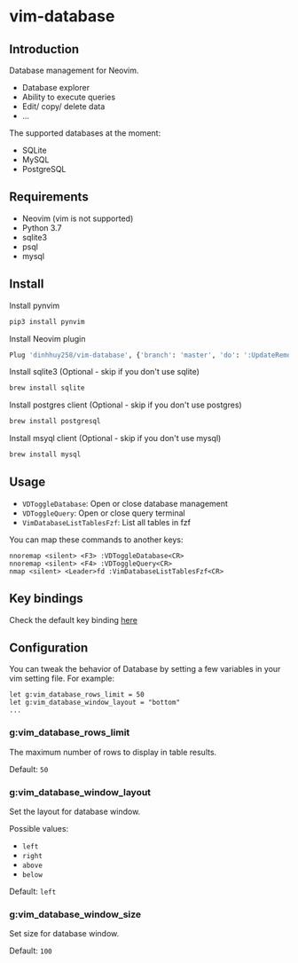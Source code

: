 # vim-database

## Introduction

Database management for Neovim. 

- Database explorer
- Ability to execute queries
- Edit/ copy/ delete data
- ...

The supported databases at the moment:

- SQLite
- MySQL
- PostgreSQL

## Requirements

- Neovim (vim is not supported)
- Python 3.7
- sqlite3
- psql
- mysql

## Install

Install pynvim

```sh
pip3 install pynvim
```

Install Neovim plugin

```sh
Plug 'dinhhuy258/vim-database', {'branch': 'master', 'do': ':UpdateRemotePlugins'}
```

Install sqlite3 (Optional - skip if you don't use sqlite)

```sh
brew install sqlite
```

Install postgres client (Optional - skip if you don't use postgres)

```sh
brew install postgresql
```

Install msyql client (Optional - skip if you don't use mysql)

```sh
brew install mysql
```

## Usage

- `VDToggleDatabase`: Open or close database management
- `VDToggleQuery`: Open or close query terminal
- `VimDatabaseListTablesFzf`: List all tables in fzf

You can map these commands to another keys:

```VimL
nnoremap <silent> <F3> :VDToggleDatabase<CR>
nnoremap <silent> <F4> :VDToggleQuery<CR>
nmap <silent> <Leader>fd :VimDatabaseListTablesFzf<CR>
```

## Key bindings

Check the default key binding [here](https://github.com/dinhhuy258/vim-database/blob/master/rplugin/python3/database/configs/config.py)

## Configuration

You can tweak the behavior of Database by setting a few variables in your vim setting file. For example:

```VimL
let g:vim_database_rows_limit = 50
let g:vim_database_window_layout = "bottom"
...
```

### g:vim_database_rows_limit

The maximum number of rows to display in table results.

Default: `50`

### g:vim_database_window_layout

Set the layout for database window.

Possible values:
- `left`
- `right`
- `above`
- `below`

Default: `left`

### g:vim_database_window_size

Set size for database window.

Default: `100`
